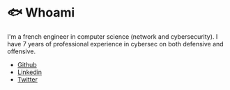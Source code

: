 # 🐟 Whoami

I'm a french engineer in computer science (network and cybersecurity). I have 7 years of professional experience in cybersec on both defensive and offensive.

* [Github](https://github.com/sgtdede)
* [Linkedin](https://www.linkedin.com/in/andr%C3%A9-lenoir-9487a2152/)
* [Twitter](https://twitter.com/sgtdede)
